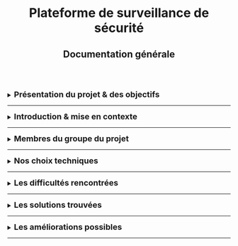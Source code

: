 <div align="center"><h1>Plateforme de surveillance de sécurité </h1></div>
<div align="center"><h2>Documentation générale</h2></div>
<br>
<br>
<br>

<details>
<summary><strong><font size="+1">Présentation du projet & des objectifs</font></strong></summary>

### _Présentation_
Qu'est-ce que la surveillance de la sécurité du réseau ?<br>
Cela consiste à inspecter le trafic réseau et l'infrastructure informatique à la recherche de signes de problèmes de sécurité. Ces signes peuvent fournir aux équipes informatiques des informations précieuses sur la posture de cybersécurité de l'organisation.<br>
  * **_Exemple_** :  
    Les équipes de sécurité peuvent remarquer des modifications inhabituelles apportées aux politiques de contrôle d'accès. Cela peut entraîner des flux de trafic inattendus entre les systèmes sur site et les applications Web non reconnues. Cela peut permettre d'alerter rapidement en cas de cyberattaque active, ce qui donne aux équipes de sécurité suffisamment de temps pour mener des efforts de correction et empêcher la perte de données.

### _Objectif principal_
Notre objectif principal est d'installer une plateforme de surveillance de sécurité réseau.<br>
A la volonté du client, cette plateforme sera basé sur le logiciel Security Onion.<br>

### _Objectif secondaire_
Notre objectif secondaire est de mettre en place des règles de détection intrusion sur le réseau du client.

### _Les livrables_
Ce projet est livré avec trois documentations :
<dl>
  <dt>README - Documentation Générale</dt>
  <dd>Ce document est une présentation générale de notre projet.</dd>
  <dt>INSTALL - Documentation pour les administrateurs</dt>
  <dd>Ce document est une présentation pour les administrateurs qui devront installés les machines serveurs & clientes.<br>
  Il est livré avec un FAQ.</dd>
  <dt>USER_GUIDE - Documentation pour les utilisateurs</dt>
  <dd>Ce document est une présentation pour les utilisateurs qui décrira comment utiliser le système.<br>
  Il est livré avec un FAQ</dd>
</dl>

</details>

<HR>

<details>
<summary><strong><font size="+1">Introduction & mise en contexte</font></strong></summary>

> Dans le monde actuel, il est nécessaire de pouvoir se prémunir des dangers et des intrusions de la manière la plus efficace possible.<br>
Ce projet nous a permit de voir la vulnérabilité d'un réseau et nous a appris à comment se protéger et détecter les intrusions.
 
</details>

<HR>

<details>
<summary><strong><font size="+1">Membres du groupe du projet</font></strong></summary>

#### Le groupe est composé de :
  * Sybill GRIBONVAL
  * Hamza MALKI

##### Scrum Master
Un Scrum Master ficilite l'application du sprint et de ses tâches.

##### Product Owner
Un Product Owner est le porteur de la vision du client et fait en sorte que sa vision soit respecté.

##### Semaine 1

Membre | Rôles | Tâches  
--- | --- | ---
Sybill | Scrum Master | Recherche sur les plateformes de surveillance de sécurité réseau. <br> Création des fichiers Markdown sur GitHub.
Hamza | Product Owner | Recherche sur le logiciel Security Onion. <br> Recherche sur le serveur Linux CentOS pour Security Onion.
  
##### Semaine 2

Membre | Rôles | Tâches  
--- | --- | ---
Sybill | Product Owner | 
Hamza | Scrum Master | 

</details>

<HR>

<details>
<summary><strong><font size="+1">Nos choix techniques</font></strong></summary>

### Machine cliente
Le client peut être soit sous Ubuntu soit sous Windows avec la configuration suivante :
  * Nom
  * Compte utilisateur
  * Mot de passe
  * Adresse IP Fixe
Pour plus de détail, allez au chapitre **Installation des postes clients** de la documentation pour les administrateurs.

### Machine serveur
Security Onion dispose de son propre système d'exploitation.<br>
Il sera de type Linux CentOS.

</details>

<HR>

<details>
<summary><strong><font size="+1">Les difficultés rencontrées</font></strong></summary>

Ci-dessous, une liste des difficultés rencontrées :
1. Utilisation du Markdown pour structurer la documentation et l'implémenter
2. Mettre en œuvre la présentation en raison de la complexité technique du projet.
3. Appliquer la méthode agile SCRUM

</details>

<HR>

<details>
<summary><strong><font size="+1">Les solutions trouvées</font></strong></summary>

  -Rechercher davantage de documentation officielle afin d'approfondir la compréhension du sujet et d'améliorer la présentation.

</details>

<HR>

<details>
<summary><strong><font size="+1">Les améliorations possibles</font></strong></summary>

Ceci est du texte

</details>
<HR>
